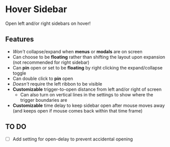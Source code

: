 # Hover Sidebar

Open left and/or right sidebars on hover!

## Features

- _Won't_ collapse/expand when **menus** or **modals** are on screen
- Can choose to be **floating** rather than shifting the layout upon expansion (not recommended for right sidebar)
- Can **pin** open or set to be **floating** by right clicking the expand/collapse toggle
- Can double click to **pin** open
- _Doesn't_ require the left ribbon to be visible
- **Customizable** trigger-to-open distance from left and/or right of screen
  - Can also turn on vertical lines in the settings to show where the trigger boundaries are
- **Customizable** time delay to keep sidebar open after mouse moves away (and keeps open if mouse comes back within that time frame)

## TO DO

- [ ] Add setting for open-delay to prevent accidental opening
